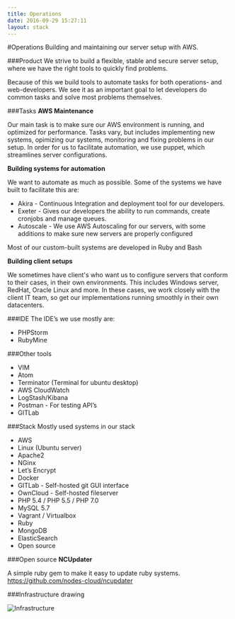 ```yaml
---
title: Operations
date: 2016-09-29 15:27:11
layout: stack
---
```

#Operations
Building and maintaining our server setup with AWS.

###Product
We strive to build a flexible, stable and secure server setup, where we have the right tools to quickly find problems.

Because of this we build tools to automate tasks for both operations- and web-developers. We see it as an important goal to let developers do common tasks and solve most problems themselves.

###Tasks
**AWS Maintenance**

Our main task is to make sure our AWS environment is running, and optimized for performance. Tasks vary, but includes implementing new systems, opimizing our systems, monitoring and fixing problems in our setup. In order for us to facilitate automation, we use puppet, which streamlines server configurations.

**Building systems for automation**

We want to automate as much as possible. Some of the systems we have built to facilitate this are:

- Akira - Continuous Integration and deployment tool for our developers.
- Exeter - Gives our developers the ability to run commands, create cronjobs and manage queues.
- Autoscale - We use AWS Autoscaling for our servers, with some additions to make sure new servers are properly configured

Most of our custom-built systems are developed in Ruby and Bash

**Building client setups**

We sometimes have client's who want us to configure servers that conform to their cases, in their own environments. This includes Windows server, RedHat, Oracle Linux and more.
In these cases, we work closely with the client IT team, so get our implementations running smoothly in their own datacenters.

###IDE
The IDE’s we use mostly are:
- PHPStorm
- RubyMine

###Other tools
- VIM
- Atom
- Terminator (Terminal for ubuntu desktop)
- AWS CloudWatch
- LogStash/Kibana
- Postman - For testing API’s
- GITLab

###Stack
Mostly used systems in our stack

- AWS
- Linux (Ubuntu server)
- Apache2
- NGinx
- Let’s Encrypt
- Docker
- GITLab - Self-hosted git GUI interface
- OwnCloud - Self-hosted fileserver
- PHP 5.4 / PHP 5.5 / PHP 7.0
- MySQL 5.7
- Vagrant / Virtualbox
- Ruby
- MongoDB
- ElasticSearch
- Open source

###Open source
**NCUpdater**

A simple ruby gem to make it easy to update ruby systems.
https://github.com/nodes-cloud/ncupdater

###Infrastructure drawing

![Infrastructure](https://d1gwekl0pol55k.cloudfront.net/image/baas/translate_values/nodes-cloud-v0-5_IcTvrdDdNo.png)
